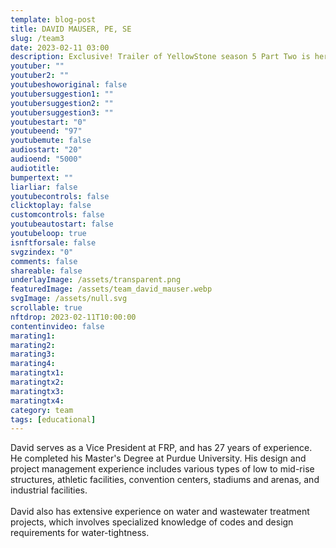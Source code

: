```yaml
---
template: blog-post
title: DAVID MAUSER, PE, SE
slug: /team3
date: 2023-02-11 03:00
description: Exclusive! Trailer of YellowStone season 5 Part Two is here! There's more drama and action than any season before.
youtuber: ""
youtuber2: ""
youtubeshoworiginal: false
youtubersuggestion1: ""
youtubersuggestion2: ""
youtubersuggestion3: ""
youtubestart: "0"
youtubeend: "97"
youtubemute: false
audiostart: "20"
audioend: "5000"
audiotitle: 
bumpertext: ""
liarliar: false
youtubecontrols: false
clicktoplay: false
customcontrols: false
youtubeautostart: false
youtubeloop: true
isnftforsale: false
svgzindex: "0"
comments: false
shareable: false
underlayImage: /assets/transparent.png
featuredImage: /assets/team_david_mauser.webp
svgImage: /assets/null.svg
scrollable: true
nftdrop: 2023-02-11T10:00:00
contentinvideo: false
marating1: 
marating2: 
marating3: 
marating4: 
maratingtx1: 
maratingtx2: 
maratingtx3: 
maratingtx4: 
category: team
tags: [educational]
---
```

<!-- <div class="contentinside lake1" style=""> -->
<!-- <img class="" src="/assets/lakemouth.webp" width="100%" style=" z-index:-1; opacity:0;
animation: kariFilter 6s ease-in-out;
animation-delay: 4s;
animation-iteration-count:infinite;
" /> -->


<!-- <div class="bubble bubble-bottom-left" style="position:absolute; width:; top:30%; left:20vw; display:flex; justify-content:center;backdrop-filter: blur(6px);
animation: bubbleBop 9s ease-in;
animation-delay: 6s;
animation-direction: forwards;
animation-iteration-count:1;
opacity:0;
"><span style="font-size:120%; font-weight:bold;"><span style="font-size:160%; font-weight:bold;"></span></div>


<div class="bubble bubble-bottom-right" style="position:absolute; width:50vw; top:50%; right:20vw; display:block; justify-content:center; font-size:110%;backdrop-filter: blur(6px);
animation: bubbleBop1 10s ease-in;
animation-delay:8s;
animation-direction: forwards;
animation-iteration-count:1;
opacity:0;
"><span style="font-weight:bold;"></span></div>
</div> -->


<div class="contentbody" style="text-align:left !important; margin-top:0;">




</div>


David serves as a Vice President at FRP, and has 27 years of experience. He completed his Master's Degree at Purdue University. His design and project management experience includes various types of low to mid-rise structures, athletic facilities, convention centers, stadiums and arenas, and industrial facilities. 
<br /><br />
David also has extensive experience on water and wastewater treatment projects, which involves specialized knowledge of codes and design requirements for water-tightness.
